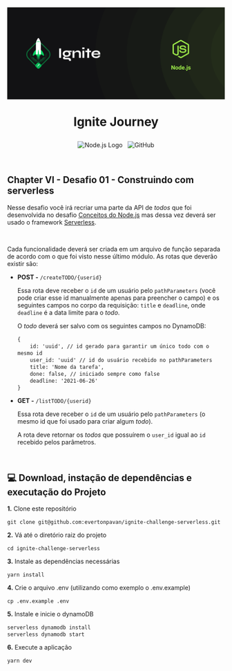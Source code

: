 <h1 align="center">
  <img alt="" src=".github/cover-node.js.png">
  
  <br />

  Ignite Journey
</h1>

<p align="center">
  <img alt="Node.js Logo" src="https://img.shields.io/badge/Node.js-LTS-339933?logo=node.js">&nbsp;&nbsp;
   <img alt="GitHub" src="https://img.shields.io/github/license/lemuelZara/concepts-nodejs.svg">
</p>

<br />

## Chapter VI - Desafio 01 - Construindo com serverless

Nesse desafio você irá recriar uma parte da API de *todos* que foi desenvolvida no desafio [Conceitos do Node.js](https://www.notion.so/Desafio-01-Conceitos-do-Node-js-59ccb235aecd43a6a06bf09a24e7ede8) mas dessa vez deverá ser usado o framework [Serverless](https://www.serverless.com/).

<br />

Cada funcionalidade deverá ser criada em um arquivo de função separada de acordo com o que foi visto nesse último módulo.
As rotas que deverão existir são:


- **POST -** `/createTODO/{userid}`

    Essa rota deve receber o `id` de um usuário pelo `pathParameters` (você pode criar esse id manualmente apenas para preencher o campo) e os seguintes campos no corpo da requisição: `title` e `deadline`, onde `deadline` é a data limite para o *todo*.

    O *todo* deverá ser salvo com os seguintes campos no DynamoDB:

    ```
    { 
    	id: 'uuid', // id gerado para garantir um único todo com o mesmo id
    	user_id: 'uuid' // id do usuário recebido no pathParameters
    	title: 'Nome da tarefa',
    	done: false, // iniciado sempre como false
    	deadline: '2021-06-26'
    }
    ```

- **GET -** `/listTODO/{userid}`

    Essa rota deve receber o `id` de um usuário pelo `pathParameters` (o mesmo id que foi usado para criar algum *todo*).

    A rota deve retornar os *todos* que possuírem o `user_id` igual ao `id` recebido pelos parâmetros.

<br />

## 💻 Download, instação de dependências e executação do Projeto
**1.** Clone este repositório 
```
git clone git@github.com:evertonpavan/ignite-challenge-serverless.git

``` 
**2.** Vá até o diretório raiz do projeto
```
cd ignite-challenge-serverless
``` 
**3.** Instale as dependências necessárias
```
yarn install
```
**4.** Crie o arquivo .env (utilizando como exemplo o .env.example)
```
cp .env.example .env
```
**5.** Instale e inicie o dynamoDB
```
serverless dynamodb install
serverless dynamodb start
```
**6.** Execute a aplicação
```
yarn dev
```

